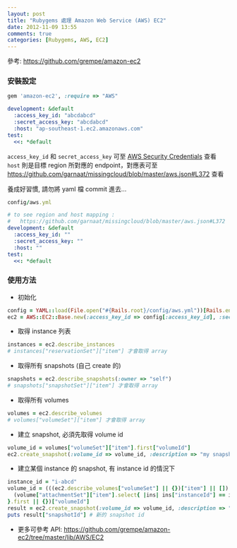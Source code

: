 ```yaml
---
layout: post
title: "Rubygems 處理 Amazon Web Service (AWS) EC2"
date: 2012-11-09 13:55
comments: true
categories: [Rubygems, AWS, EC2]
---
```

參考: <a href="https://github.com/grempe/amazon-ec2" target="_blank">https://github.com/grempe/amazon-ec2</a>  

<!-- more -->

### 安裝設定

```ruby Gemfile
gem 'amazon-ec2', :require => "AWS"
```

```yaml config/aws.yml
development: &default
  :access_key_id: "abcdabcd"
  :secret_access_key: "abcdabcd"
  :host: "ap-southeast-1.ec2.amazonaws.com"
test:
  <<: *default
```

`access_key_id` 和 `secret_access_key` 可至 <a href="https://portal.aws.amazon.com/gp/aws/developer/account/index.html?action=access-key" target="_blank">AWS Security Credentials</a> 查看  
`host` 則是目標 region 所對應的 endpoint，對應表可至 <a href="https://github.com/garnaat/missingcloud/blob/master/aws.json#L372" target="_blank">https://github.com/garnaat/missingcloud/blob/master/aws.json#L372</a> 查看  

養成好習慣, 請勿將 yaml 檔 commit 進去...  

```ruby .gitignore
config/aws.yml
```

```yaml config/aws.yml.example
# to see region and host mapping :
#   https://github.com/garnaat/missingcloud/blob/master/aws.json#L372
development: &default
  :access_key_id: ""
  :secret_access_key: ""
  :host: ""
test:
  <<: *default
```

### 使用方法

* 初始化

```ruby example.rb
config = YAML::load(File.open("#{Rails.root}/config/aws.yml"))[Rails.env]
ec2 = AWS::EC2::Base.new(:access_key_id => config[:access_key_id], :secret_access_key => config[:secret_access_key], :server => config[:host])
```

* 取得 instance 列表

```ruby exmaple.rb
instances = ec2.describe_instances
# instances["reservationSet"]["item"] 才會取得 array
```

* 取得所有 snapshots (自己 create 的)

```ruby exmaple.rb
snapshots = ec2.describe_snapshots(:owner => "self")
# snapshots["snapshotSet"]["item"] 才會取得 array
```

* 取得所有 volumes

```ruby exmaple.rb
volumes = ec2.describe_volumes
# volumes["volumeSet"]["item"] 才會取得 array
```

* 建立 snapshot, 必須先取得 volume id

```ruby example.rb
volume_id = volumes["volumeSet"]["item"].first["volumeId"]
ec2.create_snapshot(:volume_id => volume_id, :description => "my snapshot")
```

* 建立某個 instance 的 snapshot, 有 instance id 的情況下

```ruby example.rb
instance_id = "i-abcd"
volume_id = (((ec2.describe_volumes["volumeSet"] || {})["item"] || []).select { |volume|
  (volume["attachmentSet"]["item"].select{ |ins| ins["instanceId"] == instance_id }.first || {})["instanceId"] == instance_id
}.first || {})["volumeId"]
result = ec2.create_snapshot(:volume_id => volume_id, :description => "foo bar")
puts result["snapshotId"] # 新的 snapshot id
```

* 更多可參考 API: <a href="https://github.com/grempe/amazon-ec2/tree/master/lib/AWS/EC2" target="_blank">https://github.com/grempe/amazon-ec2/tree/master/lib/AWS/EC2</a>

